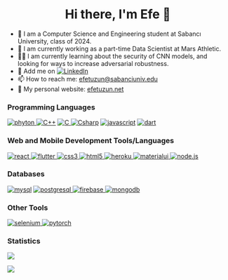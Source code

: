 <h1 align="center">Hi there, I'm Efe 👋</h1>

- 🏫 I am a Computer Science and Engineering student at Sabancı University, class of 2024.
- 🔭 I am currently working as a part-time Data Scientist at Mars Athletic.
- 👨‍💻 I am currently learning about the security of CNN models, and looking for ways to increase adversarial robustness.
- 👯 Add me on [![LinkedIn](https://img.shields.io/badge/LinkedIn-%230077B5.svg?logo=linkedin&logoColor=white)](https://linkedin.com/in/efe-tuzun)
- 📫 How to reach me: [efetuzun@sabanciuniv.edu](mailto:efetuzun@sabanciuniv.edu)
- 🌱 My personal website: [efetuzun.net](https://efetuzun.net/)

### Programming Languages
[![phyton](https://skillicons.dev/icons?i=py) ](https://www.w3schools.com/python/) 
[![C++](https://skillicons.dev/icons?i=cpp)](https://www.w3schools.com/cpp/)
[![C](https://skillicons.dev/icons?i=c) ](https://www.w3schools.com/c/) 
[![Csharp](https://skillicons.dev/icons?i=cs)](https://www.w3schools.com/cs/)
[![javascript](https://skillicons.dev/icons?i=javascript)](https://developer.mozilla.org/en-US/docs/Web/JavaScript)
[![dart](https://skillicons.dev/icons?i=dart)](https://dart.dev)

### Web and Mobile Development Tools/Languages
[![react](https://skillicons.dev/icons?i=react) ](https://reactjs.org/) 
[![flutter](https://skillicons.dev/icons?i=flutter) ](https://flutter.dev)
[![css3](https://skillicons.dev/icons?i=css) ](https://www.w3schools.com/css/) 
[![html5](https://skillicons.dev/icons?i=html) ](https://www.w3.org/html/) 
[![heroku](https://skillicons.dev/icons?i=heroku) ](https://heroku.com)
[![materialui](https://skillicons.dev/icons?i=materialui) ](https://mui.com)
[![node.js](https://skillicons.dev/icons?i=nodejs) ](https://nodejs.org/en/)

### Databases
[![mysql](https://skillicons.dev/icons?i=mysql)](https://www.mysql.com/) 
[![postgresql](https://skillicons.dev/icons?i=postgresql) ](https://www.postgresql.org)
[![firebase](https://skillicons.dev/icons?i=firebase) ](https://firebase.google.com/)
[![mongodb](https://skillicons.dev/icons?i=mongodb) ](https://www.mongodb.com)

### Other Tools
[![selenium](https://skillicons.dev/icons?i=selenium) ](https://www.selenium.dev)
[![pytorch](https://skillicons.dev/icons?i=pytorch) ](https://pytorch.org)

### Statistics
[![](https://github-readme-stats.vercel.app/api?username=efetuzun&theme=dark&show_icons=true&include_all_commits=true&count_private=true&bg_color=00000000&rank_icon=github) ](https://github.com/efetuzun) 

![](https://komarev.com/ghpvc/?username=efetuzun&color=red)
